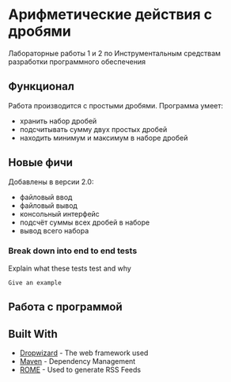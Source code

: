 # Арифметические действия с дробями

Лабораторные работы 1 и 2 по Инструментальным средствам разработки программного обеспечения

## Функционал

Работа производится с простыми дробями.
Программа умеет:
- хранить набор дробей
- подсчитывать сумму двух простых дробей
- находить минимум и максимум в наборе дробей

## Новые фичи

Добавлены в версии 2.0:
- файловый ввод
- файловый вывод
- консольный интерфейс
- подсчёт суммы всех дробей в наборе
- вывод всего набора

### Break down into end to end tests

Explain what these tests test and why

```
Give an example
```

## Работа с программой

## Built With

* [Dropwizard](http://www.dropwizard.io/1.0.2/docs/) - The web framework used
* [Maven](https://maven.apache.org/) - Dependency Management
* [ROME](https://rometools.github.io/rome/) - Used to generate RSS Feeds

